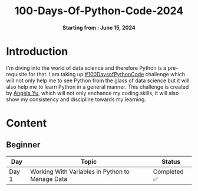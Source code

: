 <h1 align="center">  
100-Days-Of-Python-Code-2024
</h1>

<h4 align="center">
Starting from : June 15, 2024
</h4>

# Introduction
I'm diving into the world of data science and therefore Python is a pre-requisite for that. I am taking up [#100DaysofPythonCode](https://www.udemy.com/course/100-days-of-code/) challenge which will not only help me to see Python from the glass of data science but it will also help me to learn Python in a general manner. This challenge is created by [Angela Yu](https://www.github.com/angelabauer), which will not only enchance my coding skills, it will also show my consistency and discipline towards my learning.

# Content

## Beginner

| Day   |  Topic  | Status  |
|-------|---------|---------|
| Day 1 |  Working With Variables in Python to Manage Data | Completed ✅ |


